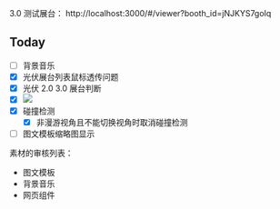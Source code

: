 3.0 测试展台： http://localhost:3000/#/viewer?booth_id=jNJKYS7goIq

## Today

- [ ] 背景音乐
- [x] 光伏展台列表鼠标透传问题
- [x] 光伏 2.0 3.0 展台判断
- [x] ![](Pasted%20image%2020240426095000.png)
- [x] 碰撞检测
	- [x] 非漫游视角且不能切换视角时取消碰撞检测
- [ ] 图文模板缩略图显示

素材的审核列表：

- 图文模板
- 背景音乐
- 网页组件
